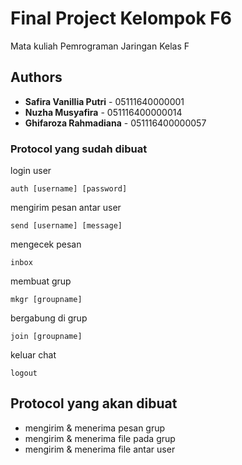 # Final Project Kelompok F6

Mata kuliah Pemrograman Jaringan Kelas F

## Authors

* **Safira Vanillia Putri** - 05111640000001
* **Nuzha Musyafira** - 051116400000014
* **Ghifaroza Rahmadiana** - 051116400000057

### Protocol yang sudah dibuat

login user

```
auth [username] [password]
```

mengirim pesan antar user

```
send [username] [message]
```

mengecek pesan

```
inbox
```

membuat grup

```
mkgr [groupname]
```

bergabung di grup

```
join [groupname]
```

keluar chat

```
logout
```

## Protocol yang akan dibuat

* mengirim & menerima pesan grup
* mengirim & menerima file pada grup
* mengirim & menerima file antar user
